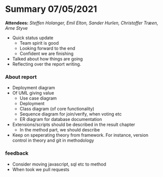 
# Summary 07/05/2021

**Attendees:** *Steffen Holanger, Emil Elton, Sander Hurlen, Christoffer Træen, Arne Styve*

- Quick status update
  - Team spirit is good
  - Looking forward to the end
  - Confident we are finishing 
- Talked about how things are going
- Reflecting over the report writing. 



### About report

- Deployment diagram
- Of UML giving value
  - Use case diagram
  - Deployment
  - Class diagram (of core functionality)
  - Sequence diagram for join/verify, when voting etc
  - ER diagram for database documentation
- Extensions/scripts should be described in the result chapter
  - In the method part, we should describe 
- Keep on speperating theory from framework. For instance, version control in theory and git in methodology



### feedback

- Consider moving javascript, sql etc to method
- When took we pull requests